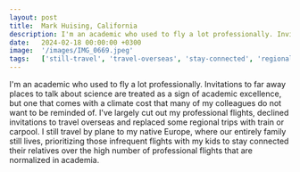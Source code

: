 ```yaml
---
layout: post
title:  Mark Huising, California
description: I'm an academic who used to fly a lot professionally. Invitations to far away places to talk about science are treated as a sign of academic excellenc...
date:   2024-02-18 00:00:00 +0300
image:  '/images/IMG_0669.jpeg'
tags:   ['still-travel', 'travel-overseas', 'stay-connected', 'regional-trips', 'professional-flights', 'professional-flights', 'native-europe', 'lot-professionally']
---
```

I'm an academic who used to fly a lot professionally. Invitations to far away places to talk about science are treated as a sign of academic excellence, but one that comes with a climate cost that many of my colleagues do not want to be reminded of. I've largely cut out my professional flights, declined invitations to travel overseas and replaced some regional trips with train or carpool. I still travel by plane to my native Europe, where our entirely family still lives, prioritizing those infrequent flights with my kids to stay connected their relatives over the high number of professional flights that are normalized in academia.

